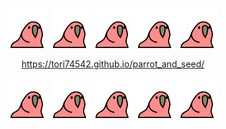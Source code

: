 <p align="center">
  <img src="docs/assets/images/parrot.gif" width="64" alt="walking parrot"> <img src="docs/assets/images/parrot.gif" width="64" alt="walking parrot"> <img src="docs/assets/images/parrot.gif" width="64" alt="walking parrot"> <img src="docs/assets/images/parrot.gif" width="64" alt="walking parrot"> <img src="docs/assets/images/parrot.gif" width="64" alt="walking parrot">
</p>
<p align="center">
  <a href="https://tori74542.github.io/parrot_and_seed/">https://tori74542.github.io/parrot_and_seed/</a>
</p>
<p align="center">
  <img src="docs/assets/images/parrot.gif" width="64" alt="walking parrot"> <img src="docs/assets/images/parrot.gif" width="64" alt="walking parrot"> <img src="docs/assets/images/parrot.gif" width="64" alt="walking parrot"> <img src="docs/assets/images/parrot.gif" width="64" alt="walking parrot"> <img src="docs/assets/images/parrot.gif" width="64" alt="walking parrot">
</p>
